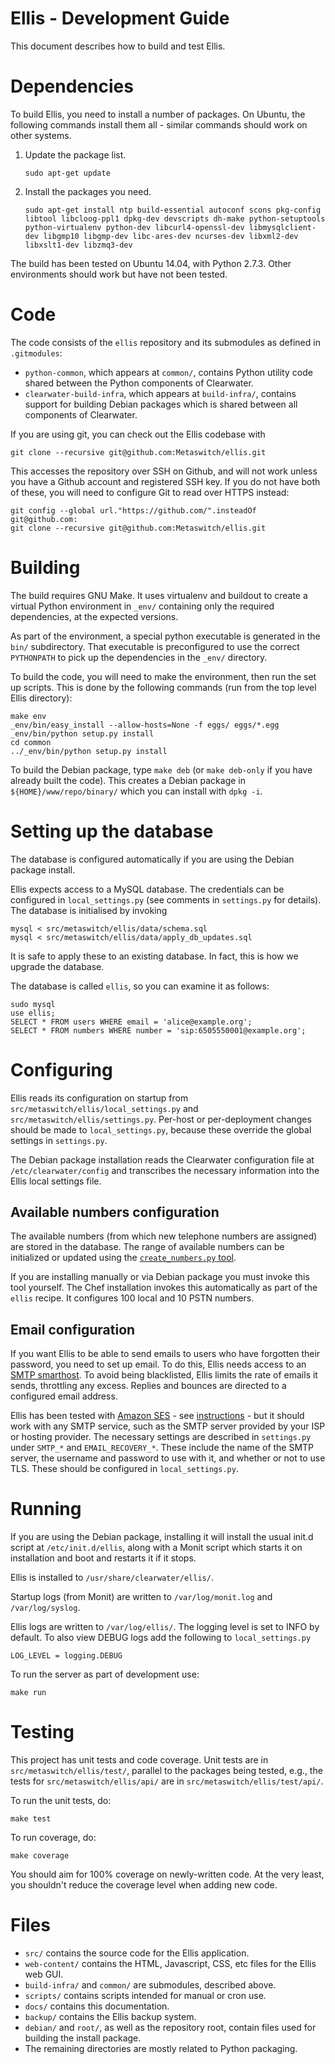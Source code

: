 Ellis - Development Guide
=========================

This document describes how to build and test Ellis.

Dependencies
============

To build Ellis, you need to install a number of packages. On Ubuntu,
the following commands install them all - similar commands should
work on other systems.

1. Update the package list.

    ```
    sudo apt-get update
    ```

2. Install the packages you need.

    ```
    sudo apt-get install ntp build-essential autoconf scons pkg-config libtool libcloog-ppl1 dpkg-dev devscripts dh-make python-setuptools python-virtualenv python-dev libcurl4-openssl-dev libmysqlclient-dev libgmp10 libgmp-dev libc-ares-dev ncurses-dev libxml2-dev libxslt1-dev libzmq3-dev
    ```

The build has been tested on Ubuntu 14.04, with Python 2.7.3. Other
environments should work but have not been tested.

Code
====

The code consists of the `ellis` repository and its submodules as
defined in `.gitmodules`:

* `python-common`, which appears at `common/`, contains Python utility
  code shared between the Python components of Clearwater.
* `clearwater-build-infra`, which appears at `build-infra/`, contains
  support for building Debian packages which is shared between all
  components of Clearwater.

If you are using git, you can check out the Ellis codebase with

    git clone --recursive git@github.com:Metaswitch/ellis.git

This accesses the repository over SSH on Github, and will not work unless you have a Github account and registered SSH key. If you do not have both of these, you will need to configure Git to read over HTTPS instead:

    git config --global url."https://github.com/".insteadOf git@github.com:
    git clone --recursive git@github.com:Metaswitch/ellis.git 

Building
========

The build requires GNU Make. It uses virtualenv and buildout to create
a virtual Python environment in `_env/` containing only the required
dependencies, at the expected versions.

As part of the environment, a special python executable is generated in the
`bin/` subdirectory.  That executable is preconfigured to use the correct
`PYTHONPATH` to pick up the dependencies in the `_env/` directory.

To build the code, you will need to make the environment, then run the
set up scripts. This is done by the following commands (run from the top level
Ellis directory):

    make env
    _env/bin/easy_install --allow-hosts=None -f eggs/ eggs/*.egg
    _env/bin/python setup.py install
    cd common
    ../_env/bin/python setup.py install

To build the Debian package, type `make deb` (or `make deb-only` if
you have already built the code). This creates a Debian package in
`${HOME}/www/repo/binary/` which you can install with `dpkg -i`.

Setting up the database
=======================

The database is configured automatically if you are using the Debian
package install.

Ellis expects access to a MySQL database. The credentials can be
configured in `local_settings.py` (see comments in `settings.py` for
details). The database is initialised by invoking

    mysql < src/metaswitch/ellis/data/schema.sql
    mysql < src/metaswitch/ellis/data/apply_db_updates.sql

It is safe to apply these to an existing database. In fact, this is
how we upgrade the database.

The database is called `ellis`, so you can examine it as follows:

    sudo mysql
    use ellis;
    SELECT * FROM users WHERE email = 'alice@example.org';
    SELECT * FROM numbers WHERE number = 'sip:6505550001@example.org';

Configuring
===========

Ellis reads its configuration on startup from
`src/metaswitch/ellis/local_settings.py` and
`src/metaswitch/ellis/settings.py`. Per-host or per-deployment changes
should be made to `local_settings.py`, because these override the
global settings in `settings.py`.

The Debian package installation reads the Clearwater configuration
file at `/etc/clearwater/config` and transcribes the necessary
information into the Ellis local settings file.

Available numbers configuration
-------------------------------

The available numbers (from which new telephone numbers are assigned)
are stored in the database. The range of available numbers can be
initialized or updated using the [`create_numbers.py`
tool](create-numbers.md).


If you are installing manually or via Debian package you must invoke
this tool yourself. The Chef installation invokes this automatically
as part of the `ellis` recipe. It configures 100 local and 10 PSTN
numbers.

Email configuration
-------------------

If you want Ellis to be able to send emails to users who have
forgotten their password, you need to set up email.  To do this, Ellis
needs access to an [SMTP
smarthost](http://en.wikipedia.org/wiki/Smart_host). To avoid being
blacklisted, Ellis limits the rate of emails it sends, throttling any
excess. Replies and bounces are directed to a configured email
address.

Ellis has been tested with [Amazon SES](http://aws.amazon.com/ses/) -
see [instructions](smtp-aws.md) - but it should work with any SMTP
service, such as the SMTP server provided by your ISP or hosting
provider. The necessary settings are described in `settings.py` under
`SMTP_*` and `EMAIL_RECOVERY_*`. These include the name of the SMTP
server, the username and password to use with it, and whether or not
to use TLS. These should be configured in `local_settings.py`.

Running
=======

If you are using the Debian package, installing it will install the
usual init.d script at `/etc/init.d/ellis`, along with a Monit script
which starts it on installation and boot and restarts it if it stops.

Ellis is installed to `/usr/share/clearwater/ellis/`.

Startup logs (from Monit) are written to `/var/log/monit.log` and
`/var/log/syslog`.

Ellis logs are written to `/var/log/ellis/`. The logging level is set
to INFO by default. To also view DEBUG logs add the following to 
`local_settings.py`

    LOG_LEVEL = logging.DEBUG
    
To run the server as part of development use:

    make run

Testing
=======

This project has unit tests and code coverage. Unit tests are in
`src/metaswitch/ellis/test/`, parallel to the packages being tested,
e.g., the tests for `src/metaswitch/ellis/api/` are in
`src/metaswitch/ellis/test/api/`.

To run the unit tests, do:

    make test

To run coverage, do:

    make coverage

You should aim for 100% coverage on newly-written code. At the very
least, you shouldn't reduce the coverage level when adding new code.

Files
=====

* `src/` contains the source code for the Ellis application.
* `web-content/` contains the HTML, Javascript, CSS, etc files for the
  Ellis web GUI.
* `build-infra/` and `common/` are submodules, described above.
* `scripts/` contains scripts intended for manual or cron use.
* `docs/` contains this documentation.
* `backup/` contains the Ellis backup system.
* `debian/` and `root/`, as well as the repository root, contain files
  used for building the install package.
* The remaining directories are mostly related to Python packaging.

